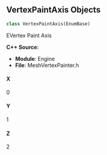 ## VertexPaintAxis Objects

```python
class VertexPaintAxis(EnumBase)
```

EVertex Paint Axis

**C++ Source:**

- **Module**: Engine
- **File**: MeshVertexPainter.h

<a id="unreal.VertexPaintAxis.X"></a>

#### X

0

<a id="unreal.VertexPaintAxis.Y"></a>

#### Y

1

<a id="unreal.VertexPaintAxis.Z"></a>

#### Z

2

<a id="unreal.ConstraintPlasticityType"></a>